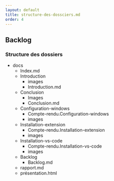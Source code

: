 ```yaml
---
layout: default
title: structure-des-dossciers.md
order: 4
---
```

<!--  -->

## Backlog
### Structure des dossiers

- docs
  - Index.md
  - Introduction
    - images
    - Introduction.md
  - Conclusion
    - Images
    - Conclusion.md
  - Configuration-windows
    - Compte-rendu.Configuration-windows
    - images
  - Installation-extension
    - Compte-rendu.Installation-extension
    - images
  - Installation-vs-code
    - Compte-rendu.Installation-vs-code
    - images
  - Backlog
    - Backlog.md
  -  rapport.md
  -  présentation.html

